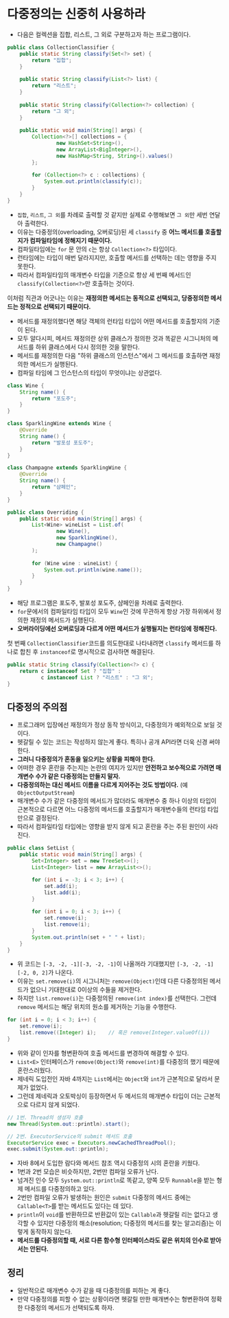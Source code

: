 # 다중정의는 신중히 사용하라

* 다음은 컬렉션을 집합, 리스트, 그 외로 구분하고자 하는 프로그램이다.
```java
public class CollectionClassifier {
    public static String classify(Set<?> set) {
        return "집합";
    }
    
    public static String classify(List<?> list) {
        return "리스트";
    }
    
    public static String classify(Collection<?> collection) {
        return "그 외";
    }
    
    public static void main(String[] args) {
        Collection<?>[] collections = {
                new HashSet<String>(),
                new ArrayList<BigInteger>(),
                new HashMap<String, String>().values()
        };
        
        for (Collection<?> c : collections) {
            System.out.println(classify(c));
        }
    }
}
```

* `집합`, `리스트`, `그 외`를 차례로 출력할 것 같지만 실제로 수행해보면 `그 외`만 세번 연달아 출력한다.
* 이유는 다중정의(overloading, 오버로딩)된 세 `classify` 중 **어느 메서드를 호출할지가 컴파일타임에 정해지기 때문이다.**
* 컴파일타임에는 `for` 문 안의 `c`는 항상 `Collection<?>` 타입이다.
* 런타임에는 타입이 매번 달라지지만, 호출할 메서드를 선택하는 데는 영향을 주지 못한다.
* 따라서 컴파일타임의 매개변수 타입을 기준으로 항상 세 번째 메서드인 `classify(Collection<?>`만 호출하는 것이다.

이처럼 직관과 어긋나는 이유는 **재정의한 메서드는 동적으로 선택되고, 당중정의한 메서드는 정적으로 선택되기 때문이다.**
* 메서드를 재정의했다면 해당 객체의 런타임 타입이 어떤 메서드를 호출할지의 기준이 된다.
* 모두 알다시피, 메서드 재정의란 상위 클래스가 정의한 것과 똑같은 시그니처의 메서드를 하위 클래스에서 다시 정의한 것을 말한다.
* 메서드를 재정의한 다음 "하위 클래스의 인스턴스"에서 그 메서드를 호출하면 재정의한 메서드가 실행된다.
* 컴파일 타임에 그 인스턴스의 타입이 무엇이냐는 상관없다.

```java
class Wine {
    String name() {
        return "포도주";
    }
}

class SparklingWine extends Wine {
    @Override
    String name() {
        return "발포성 포도주";
    }
}

class Champagne extends SparklingWine {
    @Override
    String name() {
        return "샴페인";
    }
}

public class Overriding {
    public static void main(String[] args) {
        List<Wine> wineList = List.of(
                new Wine(),
                new SparklingWine(),
                new Champagne()
        );
        
        for (Wine wine : wineList) {
            System.out.println(wine.name());
        }
    }
}
```

* 해당 프로그램은 포도주, 발포성 포도주, 샴페인을 차례로 출력한다.
* `for`문에서의 컴파일타임 타입이 모두 `Wine`인 것에 무관하게 항상 가장 하위에서 정의한 재정의 메서드가 실행된다.
* **오버라이딩에선 오버로딩과 다르게 어떤 메서드가 실행될지는 런타임에 정해진다.**


첫 번째 `CollectionClassifier`코드를 의도한대로 나타내려면 `classify` 메서드를 하나로 합친 후 `instanceof`로 명시적으로 검사하면 해결된다.

```java
public static String classify(Collection<?> c) {
    return c instanceof Set ? "집합" :
           c instanceof List ? "리스트" : "그 외";
}
```

## 다중정의 주의점

* 프로그래머 입장에선 재정의가 정상 동작 방식이고, 다중정의가 예외적으로 보일 것이다.
* 헷갈릴 수 있는 코드는 작성하지 않는게 좋다. 특히나 공개 API라면 더욱 신경 써야 한다.
* **그러니 다중정의가 혼동을 일으키는 상황을 피해야 한다.**
* 어떠한 경우 혼란을 주는지는 논란의 여지가 있지만 **안전하고 보수적으로 가려면 매개변수 수가 같은 다중정의는 만들지 말자.**
* **다중정의하는 대신 메서드 이름을 다르게 지어주는 것도 방법이다.** (예`ObjectOutputStream`)
* 매개변수 수가 같은 다중정의 메서드가 많더라도 매개변수 중 하나 이상의 타입이 근본적으로 다르면 어느 다중정의 메서드를 호출할지가
 매개변수들의 런타임 타입만으로 결정된다.
* 따라서 컴파일타임 타입에는 영향을 받지 않게 되고 혼란을 주는 주된 원인이 사라진다.

```java
public class SetList {
    public static void main(String[] args) {
        Set<Integer> set = new TreeSet<>();
        List<Integer> list = new ArrayList<>();

        for (int i = -3; i < 3; i++) {
            set.add(i);
            list.add(i);
        }
        
        for (int i = 0; i < 3; i++) {
            set.remove(i);
            list.remove(i);
        }
        System.out.println(set + " " + list);
    }
}
```

* 위 코드는 `[-3, -2, -1][-3, -2, -1]`이 나올꺼라 기대했지만 `[-3, -2, -1][-2, 0, 2]`가 나온다.
* 이유는 `set.remove(i)`의 시그니처는 `remove(Object)`인데 다른 다중정의된 메서드가 없으니 기대한대로 0이상의 수들을 제거한다.
* 하지만 `list.remove(i)`는 다중정의된 `remove(int index)`를 선택한다. 그런데 `remove` 메서드는 해당 위치의 원소를 제거하는 기능을 수행한다.

```java
for (int i = 0; i < 3; i++) {
    set.remove(i);
    list.remove((Integer) i);    // 혹은 remove(Integer.valueOf(i))
}
```

* 위와 같이 인자를 형변환하여 호출 메서드를 변경하여 해결할 수 있다.
* `List<E>` 인터페이스가 `remove(Object)`와 `remove(int)`를 다중정의 했기 때문에 혼란스러웠다.
* 제네릭 도입전인 자바 4까지는 `List`에서는 `Object`와 `int`가 근본적으로 달라서 문제가 없었다. 
* 그런데 제네릭과 오토박싱이 등장하면서 두 메서드의 매개변수 타입이 더는 근본적으로 다르지 않게 되었다.


```java
// 1번. Thread의 생성자 호출
new Thread(System.out::println).start();

// 2번. ExecutorService의 submit 메서드 호출
ExecutorService exec = Executors.newCachedThreadPool();
exec.submit(System.out::println);
```

* 자바 8에서 도입한 람다와 메서드 참조 역시 다중정의 시의 혼란을 키웠다.
* 1번과 2번 모습은 비슷하지만, 2번만 컴파일 오류가 난다.
* 넘겨진 인수 모두 `System.out::println`로 똑같고, 양쪽 모두 `Runnable`을 받는 형제 메서드를 다중정의하고 있다.
* 2번만 컴파일 오류가 발생하는 원인은 `submit` 다중정의 메서드 중에는 `Callable<T>`를 받는 메서드도 있다는 데 있다.
* `println`이 `void`를 반환하므로 반환값이 있는 `Callable`과 헷갈릴 리는 없다고 생각할 수 있지만 다중정의 해소(resolution; 다중정의 메서드를 찾는 알고리즘)는
 이렇게 동작하지 않는다.
* **메서드를 다중정의할 때, 서로 다른 함수형 인터페이스라도 같은 위치의 인수로 받아서는 안된다.**

## 정리

* 일반적으로 매개변수 수가 같을 때 다중정의를 피하는 게 좋다.
* 만약 다중정의를 피할 수 없는 상황이라면 헷갈릴 만한 매개변수는 형변환하여 정확한 다중정의 메서드가 선택되도록 하자.
